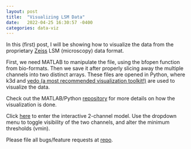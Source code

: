 ```yaml
---
layout: post
title:  "Visualizing LSM Data"
date:   2022-04-25 16:30:57 -0400
categories: data-viz
---
```


In this (first) post, I will be showing how to visualize the data from the proprietary [Zeiss][zeiss-homepage] LSM (microscopy) data format.

First, we need MATLAB to manipulate the file, using the bfopen function from bio-formats.
Then we save it after properly slicing away the multiple channels into two distinct arrays.
These files are opened in Python, where k3d and [vedo (a most recommended visualization toolkit!)][vedo-homepage] are used to visualize the data.

Check out the MATLAB/Python [repository][lsm-repo] for more details on how the visualization is done.

Click [here][lsm-htmlfile] to enter the interactive 2-channel model. Use the dropdown menu to toggle 
visibility of the two channels, and alter the minimum thresholds (vmin).

Please file all bugs/feature requests at [repo][lsm-repo].


<!-- placed preferably before the closing `<body>` tag -->
<script data-href="https://github.com/tholman/github-corners" src="https://unpkg.com/github-corners@0.1.0/dist/embed.min.js"></script>

[vedo-homepage]: https://github.com/marcomusy/vedo
[zeiss-homepage]: https://www.zeiss.com/microscopy/us/products/confocal-microscopes.html
[lsm-repo]: https://github.com/JacobHA/confocal_analysis
[lsm-htmlfile]: /_pages/lsm_interactive.html
